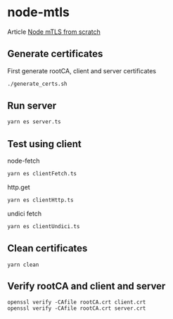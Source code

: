 # node-mtls

Article [Node mTLS from scratch](https://dev.to/woovi/node-mtls-from-scratch-3p4e)

## Generate certificates

First generate rootCA, client and server certificates

```sh
./generate_certs.sh
```

## Run server

```sh
yarn es server.ts
```

## Test using client

node-fetch
```sh
yarn es clientFetch.ts
```

http.get
```sh
yarn es clientHttp.ts
```

undici fetch
```sh
yarn es clientUndici.ts
```

## Clean certificates

```
yarn clean
```

## Verify rootCA and client and server

```
openssl verify -CAfile rootCA.crt client.crt
openssl verify -CAfile rootCA.crt server.crt
```
